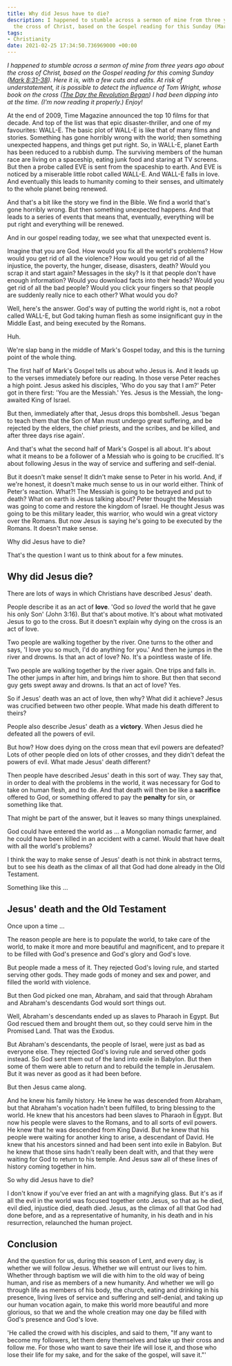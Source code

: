 ```yaml
---
title: Why did Jesus have to die?
description: I happened to stumble across a sermon of mine from three years ago about
  the cross of Christ, based on the Gospel reading for this Sunday (Mark 8:31-38).
tags:
- Christianity
date: 2021-02-25 17:34:50.736969000 +00:00
---
```

_I happened to stumble across a sermon of mine from three years ago about the cross of Christ, based on the Gospel reading for this coming Sunday ([Mark 8:31-38](https://www.biblegateway.com/passage/?search=Mark+8.31-38&version=NRSVA)). Here it is, with a few cuts and edits. At risk of understatement, it is possible to detect the influence of Tom Wright, whose book on the cross ([The Day the Revolution Began](https://spckpublishing.co.uk/the-day-the-revolution-began)) I had been dipping into at the time. (I'm now reading it properly.) Enjoy!_

At the end of 2009, Time Magazine announced the top 10 films for that decade. And top of the list was that epic disaster-thriller, and one of my favourites: WALL-E. The basic plot of WALL-E is like that of many films and stories. Something has gone horribly wrong with the world; then something unexpected happens, and things get put right. So, in WALL-E, planet Earth has been reduced to a rubbish dump. The surviving members of the human race are living on a spaceship, eating junk food and staring at TV screens. But then a probe called EVE is sent from the spaceship to earth. And EVE is noticed by a miserable little robot called WALL-E. And WALL-E falls in love. And eventually this leads to humanity coming to their senses, and ultimately to the whole planet being renewed.

And that's a bit like the story we find in the Bible. We find a world that's gone horribly wrong. But then something unexpected happens. And that leads to a series of events that means that, eventually, everything will be put right and everything will be renewed.

And in our gospel reading today, we see what that unexpected event is.

Imagine that you are God. How would you fix all the world's problems? How would you get rid of all the violence? How would you get rid of all the injustice, the poverty, the hunger, disease, disasters, death? Would you scrap it and start again? Messages in the sky? Is it that people don't have enough information? Would you download facts into their heads? Would you get rid of all the bad people? Would you click your fingers so that people are suddenly really nice to each other? What would you do?

Well, here's the answer. God's way of putting the world right is, not a robot called WALL-E, but God taking human flesh as some insignificant guy in the Middle East, and being executed by the Romans.

Huh.

We're slap bang in the middle of Mark's Gospel today, and this is the turning point of the whole thing. 

The first half of Mark's Gospel tells us about who Jesus is. And it leads up to the verses immediately before our reading. In those verse Peter reaches a high point. Jesus asked his disciples, 'Who do you say that I am?' Peter got in there first: 'You are the Messiah.' Yes. Jesus is the Messiah, the long-awaited King of Israel.

But then, immediately after that, Jesus drops this bombshell. Jesus 'began to teach them that the Son of Man must undergo great suffering, and be rejected by the elders, the chief priests, and the scribes, and be killed, and after three days rise again'.

And that's what the second half of Mark's Gospel is all about. It's about what it means to be a follower of a Messiah who is going to be crucified. It's about following Jesus in the way of service and suffering and self-denial.

But it doesn't make sense! It didn't make sense to Peter in his world. And, if we're honest, it doesn't make much sense to us in our world either. Think of Peter's reaction. What?! The Messiah is going to be betrayed and put to death? What on earth is Jesus talking about? Peter thought the Messiah was going to come and restore the kingdom of Israel. He thought Jesus was going to be this military leader, this warrior, who would win a great victory over the Romans. But now Jesus is saying he's going to be executed by the Romans. It doesn't make sense.

Why did Jesus have to die?

That's the question I want us to think about for a few minutes.

## Why did Jesus die?

There are lots of ways in which Christians have described Jesus' death.

People describe it as an act of **love**. 'God so _loved_ the world that he gave his only Son' (John 3:16). But that's about motive. It's about what motivated Jesus to go to the cross. But it doesn't explain why dying on the cross is an act of love.

Two people are walking together by the river. One turns to the other and says, 'I love you so much, I'd do anything for you.' And then he jumps in the river and drowns. Is that an act of love? No. It's a pointless waste of life.

Two people are walking together by the river again. One trips and falls in. The other jumps in after him, and brings him to shore. But then that second guy gets swept away and drowns. Is that an act of love? Yes.

So if Jesus' death was an act of love, then why? What did it achieve? Jesus was crucified between two other people. What made his death different to theirs?

People also describe Jesus' death as a **victory**. When Jesus died he defeated all the powers of evil.

But how? How does dying on the cross mean that evil powers are defeated? Lots of other people died on lots of other crosses, and they didn't defeat the powers of evil. What made Jesus' death different?

Then people have described Jesus' death in this sort of way. They say that, in order to deal with the problems in the world, it was necessary for God to take on human flesh, and to die. And that death will then be like a **sacrifice** offered to God, or something offered to pay the **penalty** for sin, or something like that.

That might be part of the answer, but it leaves so many things unexplained.

God could have entered the world as ... a Mongolian nomadic farmer, and he could have been killed in an accident with a camel. Would that have dealt with all the world's problems?

I think the way to make sense of Jesus' death is not think in abstract terms, but to see his death as the climax of all that God had done already in the Old Testament.

Something like this ...

## Jesus' death and the Old Testament

Once upon a time ...

The reason people are here is to populate the world, to take care of the world, to make it more and more beautiful and magnificent, and to prepare it to be filled with God's presence and God's glory and God's love.

But people made a mess of it. They rejected God's loving rule, and started serving other gods. They made gods of money and sex and power, and filled the world with violence.

But then God picked one man, Abraham, and said that through Abraham and Abraham's descendants God would sort things out.

Well, Abraham's descendants ended up as slaves to Pharaoh in Egypt. But God rescued them and brought them out, so they could serve him in the Promised Land. That was the Exodus.

But Abraham's descendants, the people of Israel, were just as bad as everyone else. They rejected God's loving rule and served other gods instead. So God sent them out of the land into exile in Babylon. But then some of them were able to return and to rebuild the temple in Jerusalem. But it was never as good as it had been before.

But then Jesus came along.

And he knew his family history. He knew he was descended from Abraham, but that Abraham's vocation hadn't been fulfilled, to bring blessing to the world. He knew that his ancestors had been slaves to Pharaoh in Egypt. But now his people were slaves to the Romans, and to all sorts of evil powers. He knew that he was descended from King David. But he knew that his people were waiting for another king to arise, a descendant of David. He knew that his ancestors sinned and had been sent into exile in Babylon. But he knew that those sins hadn't really been dealt with, and that they were waiting for God to return to his temple. And Jesus saw all of these lines of history coming together in him.

So why did Jesus have to die?

I don't know if you've ever fried an ant with a magnifying glass. But it's as if all the evil in the world was focused together onto Jesus, so that as he died, evil died, injustice died, death died. Jesus, as the climax of all that God had done before, and as a representative of humanity, in his death and in his resurrection, relaunched the human project.

## Conclusion

And the question for us, during this season of Lent, and every day, is whether we will follow Jesus. Whether we will entrust our lives to him. Whether through baptism we will die with him to the old way of being human, and rise as members of a new humanity. And whether we will go through life as members of his body, the church, eating and drinking in his presence, living lives of service and suffering and self-denial, and taking up our human vocation again, to make this world more beautiful and more glorious, so that we and the whole creation may one day be filled with God's presence and God's love.

'He called the crowd with his disciples, and said to them, "If any want to become my followers, let them deny themselves and take up their cross and follow me. For those who want to save their life will lose it, and those who lose their life for my sake, and for the sake of the gospel, will save it."'
